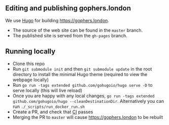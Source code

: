 ## Editing and publishing gophers.london

We use [Hugo](https://gohugo.io) for building https://gophers.london.

- The source of the web site can be found in the `master` branch.
- The published site is served from the `gh-pages` branch.

## Running locally

* Clone this repo
* Run `git submodule init` and then `git submodule update` in the root directory to install the minimal Hugo theme (required to view the webpage locally)
* Run `go run -tags extended github.com/gohugoio/hugo serve -D` to serve locally (this will live reload)
* Once you are happy with any local changes, `go run -tags extended github.com/gohugoio/hugo --cleanDestinationDir`.
Alternatively you can run `./_scripts/run_docker_run.sh`
* Create a PR, and check that [CI](https://travis-ci.org/LondonGophers/gophers.london) passes
* Merging the PR to `master` will cause https://gophers.london to be rebuilt

